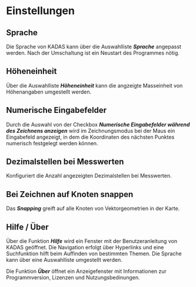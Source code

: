 <!-- WARNING: This file is autogenerated by csv2md.py -->
# Einstellungen

## <a name="sec0"></a>Sprache

Die Sprache von KADAS kann über die Auswahlliste **_Sprache_** angepasst werden. Nach der Umschaltung ist ein Neustart des Programmes nötig.


## <a name="sec1"></a>Höheneinheit

Über die Auswahlliste **_Höheneinheit_** kann die angzeigte Masseinheit von Höhenangaben umgestellt werden.


## <a name="sec2"></a>Numerische Eingabefelder

Durch die Auswahl von der Checkbox **_Numerische Eingabefelder während des Zeichnens anzeigen_** wird im Zeichnungsmodus bei der Maus ein Eingabefeld angezeigt, in dem die Koordinaten des nächsten Punktes numerisch festgelegt werden können.


## <a name="sec3"></a>Dezimalstellen bei Messwerten

Konfiguriert die Anzahl angezeigten Dezimalstellen bei Messwerten.


## <a name="sec4"></a>Bei Zeichnen auf Knoten snappen

Das **_Snapping_** greift auf alle Knoten von Vektorgeometrien in der Karte.


## <a name="sec5"></a>Hilfe / Über

Über die Funktion **_Hilfe_** wird ein Fenster mit der Benutzeranleitung von KADAS geöffnet. Die Navigation erfolgt über Hyperlinks und eine Suchfunktion hilft beim Auffinden von bestimmten Themen. Die Sprache kann über eine Auswahlliste umgestellt werden.

Die Funktion **_Über_** öffnet ein Anzeigefenster mit Informationen zur Programmversion, Lizenzen und Nutzungsbedinungen.


